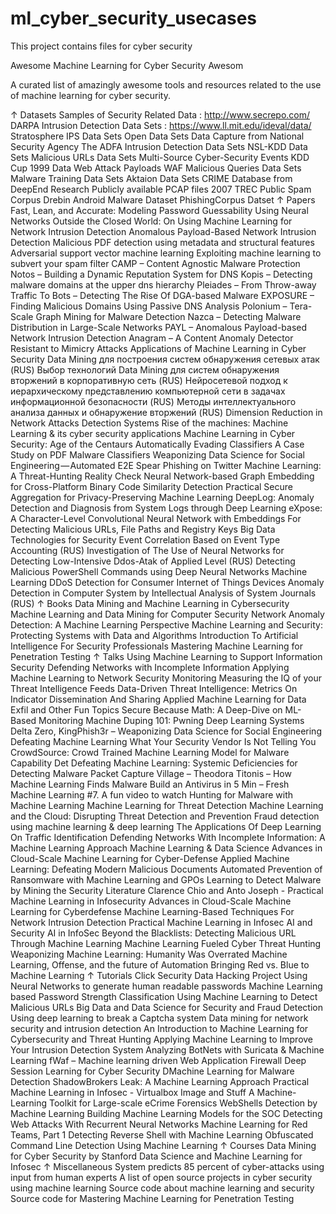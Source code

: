 # ml_cyber_security_usecases
This project contains files for cyber security


Awesome Machine Learning for Cyber Security Awesom


A curated list of amazingly awesome tools and resources related to the use of machine learning for cyber security.

↑ Datasets
Samples of Security Related Data : http://www.secrepo.com/
DARPA Intrusion Detection Data Sets : https://www.ll.mit.edu/ideval/data/
Stratosphere IPS Data Sets
Open Data Sets
Data Capture from National Security Agency
The ADFA Intrusion Detection Data Sets
NSL-KDD Data Sets
Malicious URLs Data Sets
Multi-Source Cyber-Security Events
KDD Cup 1999 Data
Web Attack Payloads
WAF Malicious Queries Data Sets
Malware Training Data Sets
Aktaion Data Sets
CRIME Database from DeepEnd Research
Publicly available PCAP files
2007 TREC Public Spam Corpus
Drebin Android Malware Dataset
PhishingCorpus Datset
↑ Papers
Fast, Lean, and Accurate: Modeling Password Guessability Using Neural Networks
Outside the Closed World: On Using Machine Learning for Network Intrusion Detection
Anomalous Payload-Based Network Intrusion Detection
Malicious PDF detection using metadata and structural features
Adversarial support vector machine learning
Exploiting machine learning to subvert your spam filter
CAMP – Content Agnostic Malware Protection
Notos – Building a Dynamic Reputation System for DNS
Kopis – Detecting malware domains at the upper dns hierarchy
Pleiades – From Throw-away Traffic To Bots – Detecting The Rise Of DGA-based Malware
EXPOSURE – Finding Malicious Domains Using Passive DNS Analysis
Polonium – Tera-Scale Graph Mining for Malware Detection
Nazca – Detecting Malware Distribution in Large-Scale Networks
PAYL – Anomalous Payload-based Network Intrusion Detection
Anagram – A Content Anomaly Detector Resistant to Mimicry Attacks
Applications of Machine Learning in Cyber Security
Data Mining для построения систем обнаружения сетевых атак (RUS)
Выбор технологий Data Mining для систем обнаружения вторжений в корпоративную сеть (RUS)
Нейросетевой подход к иерархическому представлению компьютерной сети в задачах информационной безопасности (RUS)
Методы интеллектуального анализа данных и обнаружение вторжений (RUS)
Dimension Reduction in Network Attacks Detection Systems
Rise of the machines: Machine Learning & its cyber security applications
Machine Learning in Cyber Security: Age of the Centaurs
Automatically Evading Classifiers A Case Study on PDF Malware Classifiers
Weaponizing Data Science for Social Engineering — Automated E2E Spear Phishing on Twitter
Machine Learning: A Threat-Hunting Reality Check
Neural Network-based Graph Embedding for Cross-Platform Binary Code Similarity Detection
Practical Secure Aggregation for Privacy-Preserving Machine Learning
DeepLog: Anomaly Detection and Diagnosis from System Logs through Deep Learning
eXpose: A Character-Level Convolutional Neural Network with Embeddings For Detecting Malicious URLs, File Paths and Registry Keys
Big Data Technologies for Security Event Correlation Based on Event Type Accounting (RUS)
Investigation of The Use of Neural Networks for Detecting Low-Intensive Ddоs-Atak of Applied Level (RUS)
Detecting Malicious PowerShell Commands using Deep Neural Networks
Machine Learning DDoS Detection for Consumer Internet of Things Devices
Anomaly Detection in Computer System by Intellectual Analysis of System Journals (RUS)
↑ Books
Data Mining and Machine Learning in Cybersecurity
Machine Learning and Data Mining for Computer Security
Network Anomaly Detection: A Machine Learning Perspective
Machine Learning and Security: Protecting Systems with Data and Algorithms
Introduction To Artificial Intelligence For Security Professionals
Mastering Machine Learning for Penetration Testing
↑ Talks
Using Machine Learning to Support Information Security
Defending Networks with Incomplete Information
Applying Machine Learning to Network Security Monitoring
Measuring the IQ of your Threat Intelligence Feeds
Data-Driven Threat Intelligence: Metrics On Indicator Dissemination And Sharing
Applied Machine Learning for Data Exfil and Other Fun Topics
Secure Because Math: A Deep-Dive on ML-Based Monitoring
Machine Duping 101: Pwning Deep Learning Systems
Delta Zero, KingPhish3r – Weaponizing Data Science for Social Engineering
Defeating Machine Learning What Your Security Vendor Is Not Telling You
CrowdSource: Crowd Trained Machine Learning Model for Malware Capability Det
Defeating Machine Learning: Systemic Deficiencies for Detecting Malware
Packet Capture Village – Theodora Titonis – How Machine Learning Finds Malware
Build an Antivirus in 5 Min – Fresh Machine Learning #7. A fun video to watch
Hunting for Malware with Machine Learning
Machine Learning for Threat Detection
Machine Learning and the Cloud: Disrupting Threat Detection and Prevention
Fraud detection using machine learning & deep learning
The Applications Of Deep Learning On Traffic Identification
Defending Networks With Incomplete Information: A Machine Learning Approach
Machine Learning & Data Science
Advances in Cloud-Scale Machine Learning for Cyber-Defense
Applied Machine Learning: Defeating Modern Malicious Documents
Automated Prevention of Ransomware with Machine Learning and GPOs
Learning to Detect Malware by Mining the Security Literature
Clarence Chio and Anto Joseph - Practical Machine Learning in Infosecurity
Advances in Cloud-Scale Machine Learning for Cyberdefense
Machine Learning-Based Techniques For Network Intrusion Detection
Practical Machine Learning in Infosec
AI and Security
AI in InfoSec
Beyond the Blacklists: Detecting Malicious URL Through Machine Learning
Machine Learning Fueled Cyber Threat Hunting
Weaponizing Machine Learning: Humanity Was Overrated
Machine Learning, Offense, and the future of Automation
Bringing Red vs. Blue to Machine Learning
↑ Tutorials
Click Security Data Hacking Project
Using Neural Networks to generate human readable passwords
Machine Learning based Password Strength Classification
Using Machine Learning to Detect Malicious URLs
Big Data and Data Science for Security and Fraud Detection
Using deep learning to break a Captcha system
Data mining for network security and intrusion detection
An Introduction to Machine Learning for Cybersecurity and Threat Hunting
Applying Machine Learning to Improve Your Intrusion Detection System
Analyzing BotNets with Suricata & Machine Learning
fWaf – Machine learning driven Web Application Firewall
Deep Session Learning for Cyber Security
DMachine Learning for Malware Detection
ShadowBrokers Leak: A Machine Learning Approach
Practical Machine Learning in Infosec - Virtualbox Image and Stuff
A Machine-Learning Toolkit for Large-scale eCrime Forensics
WebShells Detection by Machine Learning
Building Machine Learning Models for the SOC
Detecting Web Attacks With Recurrent Neural Networks
Machine Learning for Red Teams, Part 1
Detecting Reverse Shell with Machine Learning
Obfuscated Command Line Detection Using Machine Learning
↑ Courses
Data Mining for Cyber Security by Stanford
Data Science and Machine Learning for Infosec
↑ Miscellaneous
System predicts 85 percent of cyber-attacks using input from human experts
A list of open source projects in cyber security using machine learning
Source code about machine learning and security
Source code for Mastering Machine Learning for Penetration Testing
